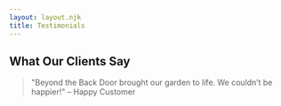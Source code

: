 ```yaml
---
layout: layout.njk
title: Testimonials
---
```


<h2>What Our Clients Say</h2>
<blockquote>
  "Beyond the Back Door brought our garden to life. We couldn’t be happier!" – Happy Customer
</blockquote>
